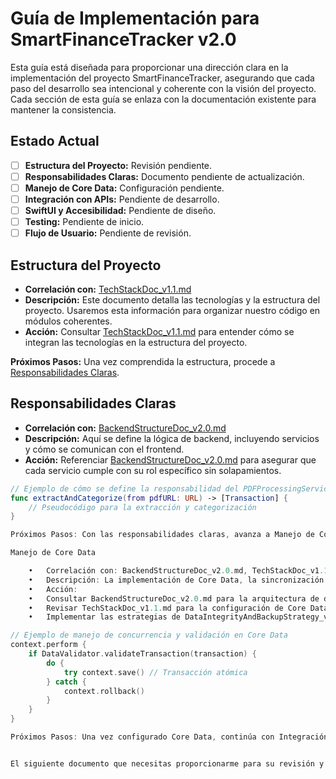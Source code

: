 # Guía de Implementación para SmartFinanceTracker v2.0

Esta guía está diseñada para proporcionar una dirección clara en la implementación del proyecto SmartFinanceTracker, asegurando que cada paso del desarrollo sea intencional y coherente con la visión del proyecto. Cada sección de esta guía se enlaza con la documentación existente para mantener la consistencia.

## Estado Actual

- [ ] **Estructura del Proyecto:** Revisión pendiente.
- [ ] **Responsabilidades Claras:** Documento pendiente de actualización.
- [ ] **Manejo de Core Data:** Configuración pendiente.
- [ ] **Integración con APIs:** Pendiente de desarrollo.
- [ ] **SwiftUI y Accesibilidad:** Pendiente de diseño.
- [ ] **Testing:** Pendiente de inicio.
- [ ] **Flujo de Usuario:** Pendiente de revisión.

## Estructura del Proyecto

- **Correlación con:** [TechStackDoc_v1.1.md](#documento-de-pila-tecnológica-para-smartfinancetracker-v11)
- **Descripción:** Este documento detalla las tecnologías y la estructura del proyecto. Usaremos esta información para organizar nuestro código en módulos coherentes.
- **Acción:** Consultar [TechStackDoc_v1.1.md](#documento-de-pila-tecnológica-para-smartfinancetracker-v11) para entender cómo se integran las tecnologías en la estructura del proyecto.

**Próximos Pasos:** Una vez comprendida la estructura, procede a [Responsabilidades Claras](#responsabilidades-claras).

## Responsabilidades Claras

- **Correlación con:** [BackendStructureDoc_v2.0.md](#documento-de-estructura-backend-para-smartfinancetracker-v20)
- **Descripción:** Aquí se define la lógica de backend, incluyendo servicios y cómo se comunican con el frontend.
- **Acción:** Referenciar [BackendStructureDoc_v2.0.md](#documento-de-estructura-backend-para-smartfinancetracker-v20) para asegurar que cada servicio cumple con su rol específico sin solapamientos.

```swift
// Ejemplo de cómo se define la responsabilidad del PDFProcessingService
func extractAndCategorize(from pdfURL: URL) -> [Transaction] {
    // Pseudocódigo para la extracción y categorización
}

Próximos Pasos: Con las responsabilidades claras, avanza a Manejo de Core Data.

Manejo de Core Data

	•	Correlación con: BackendStructureDoc_v2.0.md, TechStackDoc_v1.1.md, y DataIntegrityAndBackupStrategy_v2.0.md
	•	Descripción: La implementación de Core Data, la sincronización con iCloud, y las nuevas estrategias de integridad de datos y respaldo se detallan en estos documentos.
	•	Acción:
	•	Consultar BackendStructureDoc_v2.0.md para la arquitectura de datos.
	•	Revisar TechStackDoc_v1.1.md para la configuración de Core Data.
	•	Implementar las estrategias de DataIntegrityAndBackupStrategy_v2.0.md para la validación, transacciones atómicas, control de versiones, y respaldo.

// Ejemplo de manejo de concurrencia y validación en Core Data
context.perform {
    if DataValidator.validateTransaction(transaction) {
        do {
            try context.save() // Transacción atómica
        } catch {
            context.rollback()
        }
    }
}

Próximos Pasos: Una vez configurado Core Data, continúa con Integración con APIs.


El siguiente documento que necesitas proporcionarme para su revisión y modificación es el `TechStackDoc_v1.1.md`.
